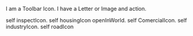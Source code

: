 I am a Toolbar Icon. I have a Letter or Image and action.

self inspectIcon.
self housingIcon openInWorld.
self ComercialIcon.
self industryIcon.
self roadIcon